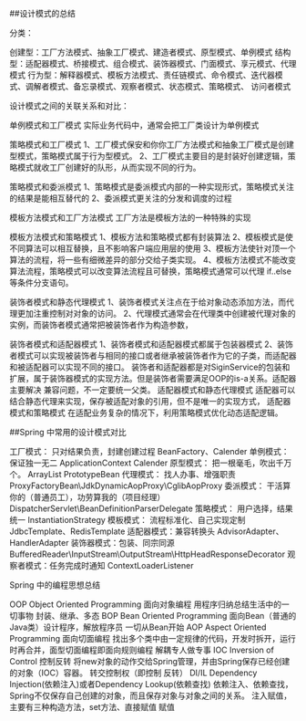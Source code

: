 ##设计模式的总结

分类：

创建型：工厂方法模式、抽象工厂模式、建造者模式、原型模式、单例模式
结构型：适配器模式、桥接模式、组合模式、装饰器模式、门面模式、享元模式、代理模式
行为型：解释器模式、模板方法模式、责任链模式、命令模式、迭代器模式、调解者模式、备忘录模式、观察者模式、状态模式、策略模式、
访问者模式  

设计模式之间的关联关系和对比：

单例模式和工厂模式
    实际业务代码中，通常会把工厂类设计为单例模式  

策略模式和工厂模式
1、工厂模式保安和你你工厂方法模式和抽象工厂模式是创建型模式，策略模式属于行为型模式。
2、工厂模式主要目的是封装好创建逻辑，策略模式就收工厂创建好的队形，从而实现不同的行为。  

策略模式和委派模式
1、策略模式是委派模式内部的一种实现形式，策略模式关注的结果是能相互替代的
2、委派模式更关注的分发和调度的过程  

模板方法模式和工厂方法模式
工厂方法是模板方法的一种特殊的实现  

模板方法模式和策略模式
1、模板方法和策略模式都有封装算法
2、模板模式是使不同算法可以相互替换，且不影响客户端应用层的使用
3、模板方法使针对顶一个算法的流程，将一些有细微差异的部分交给子类实现。
4、模板方法模式不能改变算法流程，策略模式可以改变算法流程且可替换，策略模式通常可以代理  if..else 等条件分支语句。  

装饰者模式和静态代理模式
1、装饰者模式关注点在于给对象动态添加方法，而代理更加注重控制对对象的访问。
2、代理模式通常会在代理类中创建被代理对象的实例，而装饰者模式通常把被装饰者作为构造参数，  

装饰者模式和适配器模式
1、装饰者模式和适配器模式都属于包装器模式
2、装饰者模式可以实现被装饰者与相同的接口或者继承被装饰者作为它的子类，而适配器和被适配器可以实现不同的接口。
装饰者和适配器都是对SiginService的包装和扩展，属于装饰器模式的实现方法。但是装饰者需要满足OOP的is-a关系。适配器主要解决
兼容问题，不一定要统一父类。
适配器模式和静态代理模式
适配器可以结合静态代理来实现，保存被适配对象的引用，但不是唯一的实现方式，
适配器模式和策略模式
在适配业务复杂的情况下，利用策略模式优化动态适配逻辑。  

##Spring 中常用的设计模式对比  

工厂模式： 只对结果负责，封建创建过程  BeanFactory、Calender
单例模式： 保证独一无二                ApplicationContext Calender
原型模式： 把一根毫毛，吹出千万个。    ArrayList  PrototypeBean
代理模式： 找人办事、增强职责          ProxyFactoryBean\JdkDynamicAopProxy\CglibAopProxy
委派模式： 干活算你的（普通员工），功劳算我的（项目经理）  DispatcherServlet\BeanDefinitionParserDelegate
策略模式： 用户选择，结果统一          InstantiationStrategy
模板模式： 流程标准化、自己实现定制    JdbcTemplate、RedisTemplate
适配器模式：兼容转换头                 AdvisorAdapter、HandlerAdapter
装饰器模式：包装、同宗同源             BufferedReader\InputStream\OutputStream\HttpHeadResponseDecorator
观察者模式：任务完成时通知             ContextLoaderListener  


Spring 中的编程思想总结

OOP   Object Oriented Programming 面向对象编程 用程序归纳总结生活中的一切事物      封装、继承、多态
BOP   Bean Oriented Programming 面向Bean（普通的Java类）设计程序，解放程序员       一切从Bean开始
AOP   Aspect Oriented Programming 面向切面编程 找出多个类中由一定规律的代码，开发时拆开，运行时再合并，面型切面编程即面向规则编程    解耦专人做专事
IOC   Inversion of Control 控制反转 将new对象的动作交给Spring管理，并由Spring保存已经创建的对象（IOC）容器。   转交控制权（即控制 反转）
DI/IL Dependency Injection(依赖注入)或者Dependency Lookup(依赖查找) 依赖注入、依赖查找，Spring不仅保存自己创建的对象，而且保存对象与对象之间的关系。
   注入赋值，主要有三种构造方法，set方法、直接赋值    赋值

